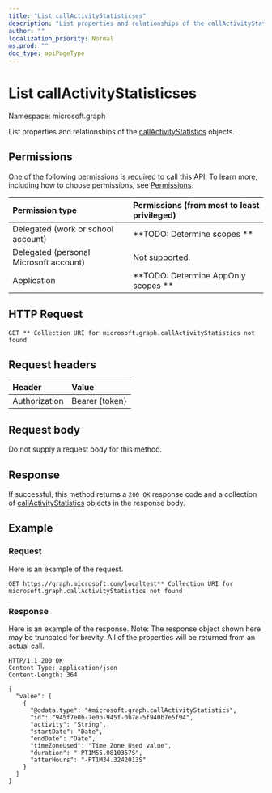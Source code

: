 ```yaml
---
title: "List callActivityStatisticses"
description: "List properties and relationships of the callActivityStatistics objects."
author: ""
localization_priority: Normal
ms.prod: ""
doc_type: apiPageType
---
```


# List callActivityStatisticses

Namespace: microsoft.graph

List properties and relationships of the [callActivityStatistics](../resources/callactivitystatistics.md) objects.

## Permissions
One of the following permissions is required to call this API. To learn more, including how to choose permissions, see [Permissions](/concepts/permissions-reference.md).

|Permission type|Permissions (from most to least privileged)|
|:---|:---|
|Delegated (work or school account)|**TODO: Determine scopes **|
|Delegated (personal Microsoft account)|Not supported.|
|Application|**TODO: Determine AppOnly scopes **|

## HTTP Request
<!-- {
  "blockType": "ignored"
}
-->
``` http
GET ** Collection URI for microsoft.graph.callActivityStatistics not found
```

## Request headers
|Header|Value|
|:---|:---|
|Authorization|Bearer {token}|

## Request body
Do not supply a request body for this method.

## Response
If successful, this method returns a `200 OK` response code and a collection of [callActivityStatistics](../resources/callactivitystatistics.md) objects in the response body.

## Example

### Request
Here is an example of the request.
<!-- {
  "blockType": "request",
  "name": "get_callactivitystatistics"
}
-->
``` http
GET https://graph.microsoft.com/localtest** Collection URI for microsoft.graph.callActivityStatistics not found
```

### Response
Here is an example of the response. Note: The response object shown here may be truncated for brevity. All of the properties will be returned from an actual call.
<!-- {
  "blockType": "response",
  "truncated": true,
  "@odata.type": "collection(microsoft.graph.callactivitystatistics)"
}
-->
``` http
HTTP/1.1 200 OK
Content-Type: application/json
Content-Length: 364

{
  "value": [
    {
      "@odata.type": "#microsoft.graph.callActivityStatistics",
      "id": "945f7e0b-7e0b-945f-0b7e-5f940b7e5f94",
      "activity": "String",
      "startDate": "Date",
      "endDate": "Date",
      "timeZoneUsed": "Time Zone Used value",
      "duration": "-PT1M55.0810357S",
      "afterHours": "-PT1M34.3242013S"
    }
  ]
}
```

